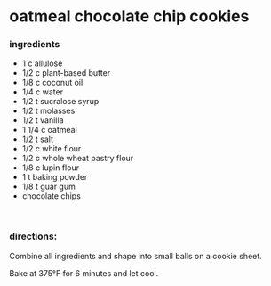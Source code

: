# oatmeal chocolate chip cookies

### ingredients
- 1 c allulose
- 1/2 c plant-based butter
- 1/8 c coconut oil
- 1/4 c water
- 1/2 t sucralose syrup
- 1/2 t molasses
- 1/2 t vanilla
- 1 1/4 c oatmeal
- 1/2 t salt
- 1/2 c white flour
- 1/2 c whole wheat pastry flour
- 1/8 c lupin flour
- 1 t baking powder
- 1/8 t guar gum
- chocolate chips

<br>

### directions:

Combine all ingredients and shape into small balls on a cookie sheet.

Bake at 375°F for 6 minutes and let cool.
